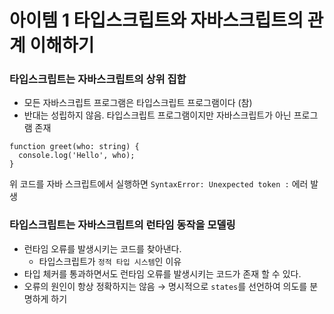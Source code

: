 # 아이템 1 타입스크립트와 자바스크립트의 관계 이해하기

### 타입스크립트는 자바스크립트의 상위 집합

- 모든 자바스크립트 프로그램은 타입스크립트 프로그램이다 (참)
- 반대는 성립하지 않음. 타입스크립트 프로그램이지만 자바스크립트가 아닌 프로그램 존재

```tsx
function greet(who: string) {
  console.log('Hello', who);
}
```

위 코드를 자바 스크립트에서 실행하면 `SyntaxError: Unexpected token :` 에러 발생

### 타입스크립트는 자바스크립트의 런타임 동작을 모델링

- 런타임 오류를 발생시키는 코드를 찾아낸다.
  - 타입스크립트가 `정적 타입 시스템`인 이유
- 타입 체커를 통과하면서도 런타임 오류를 발생시키는 코드가 존재 할 수 있다.
- 오류의 원인이 항상 정확하지는 않음 → 명시적으로 `states`를 선언하여 의도를 분명하게 하기
